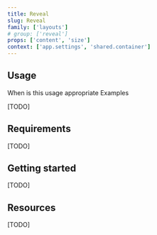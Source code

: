 ```yaml
---
title: Reveal
slug: Reveal
family: ['layouts']
# group: ['reveal']
props: ['content', 'size']
context: ['app.settings', 'shared.container']
---
```


## Usage

When is this usage appropriate
Examples

[TODO]

## Requirements

[TODO]

## Getting started

[TODO]

## Resources

[TODO]
